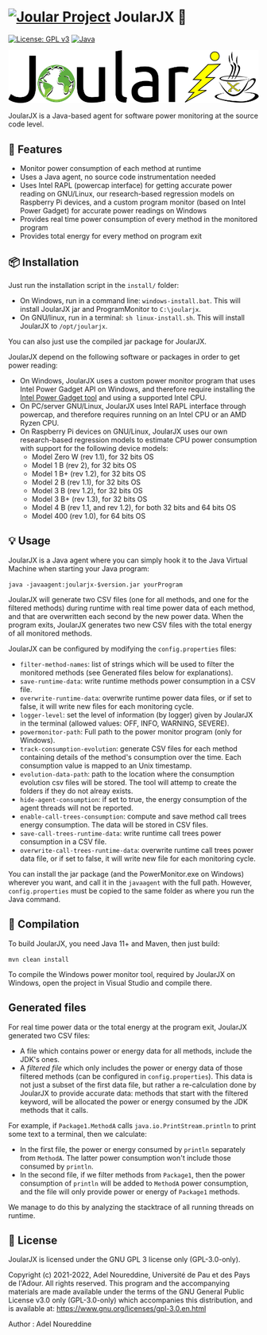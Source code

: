 # [![Joular Project](https://gitlab.com/uploads/-/system/group/avatar/10668049/joular.png?width=64)](https://www.noureddine.org/research/joular/) JoularJX :microscope:

[![License: GPL v3](https://img.shields.io/badge/License-GPLv3-blue)](https://www.gnu.org/licenses/gpl-3.0)
[![Java](https://img.shields.io/badge/Made%20with-Java-orange)](https://openjdk.java.net)

![JoularJX Logo](joularjx.png)

JoularJX is a Java-based agent for software power monitoring at the source code level.

## :rocket: Features

- Monitor power consumption of each method at runtime
- Uses a Java agent, no source code instrumentation needed
- Uses Intel RAPL (powercap interface) for getting accurate power reading on GNU/Linux, our research-based regression models on Raspberry Pi devices, and a custom program monitor (based on Intel Power Gadget) for accurate power readings on Windows
- Provides real time power consumption of every method in the monitored program
- Provides total energy for every method on program exit

## :package: Installation

Just run the installation script in the ```install/``` folder:
- On Windows, run in a command line: ```windows-install.bat```. This will install JoularJX jar and ProgramMonitor to ```C:\joularjx```.
- On GNU/linux, run in a terminal: ```sh linux-install.sh```. This will install JoularJX to ```/opt/joularjx```.

You can also just use the compiled jar package for JoularJX.

JoularJX depend on the following software or packages in order to get power reading:
- On Windows, JoularJX uses a custom power monitor program that uses Intel Power Gadget API on Windows, and therefore require installing the [Intel Power Gadget tool](https://www.intel.com/content/www/us/en/developer/articles/tool/power-gadget.html) and using a supported Intel CPU.
- On PC/server GNU/Linux, JoularJX uses Intel RAPL interface through powercap, and therefore requires running on an Intel CPU or an AMD Ryzen CPU.
- On Raspberry Pi devices on GNU/Linux, JoularJX uses our own research-based regression models to estimate CPU power consumption with support for the following device models:
  - Model Zero W (rev 1.1), for 32 bits OS
  - Model 1 B (rev 2), for 32 bits OS
  - Model 1 B+ (rev 1.2), for 32 bits OS
  - Model 2 B (rev 1.1), for 32 bits OS
  - Model 3 B (rev 1.2), for 32 bits OS
  - Model 3 B+ (rev 1.3), for 32 bits OS
  - Model 4 B (rev 1.1, and rev 1.2), for both 32 bits and 64 bits OS
  - Model 400 (rev 1.0), for 64 bits OS

## :bulb: Usage

JoularJX is a Java agent where you can simply hook it to the Java Virtual Machine when starting your Java program:

```java -javaagent:joularjx-$version.jar yourProgram```

JoularJX will generate two CSV files (one for all methods, and one for the filtered methods) during runtime with real time power data of each method, and that are overwritten each second by the new power data.
When the program exits, JoularJX generates two new CSV files with the total energy of all monitored methods.

JoularJX can be configured by modifying the ```config.properties``` files:
- ```filter-method-names```: list of strings which will be used to filter the monitored methods (see Generated files below for explanations).
- ```save-runtime-data```: write runtime methods power consumption in a CSV file.
- ```overwrite-runtime-data```: overwrite runtime power data files, or if set to false, it will write new files for each monitoring cycle.
- ```logger-level```: set the level of information (by logger) given by JoularJX in the terminal (allowed values: OFF, INFO, WARNING, SEVERE).
- ```powermonitor-path```: Full path to the power monitor program (only for Windows).
- ```track-consumption-evolution```: generate CSV files for each method containing details of the method's consumption over the time. Each consumption value is mapped to an Unix timestamp.
- ```evolution-data-path```: path to the location where the consumption evolution csv files will be stored. The tool will attemp to create the folders if they do not alreay exists.
- ```hide-agent-consumption```: if set to true, the energy consumption of the agent threads will not be reported.
- ```enable-call-trees-consumption```: compute and save method call trees energy consumption. The data will be stored in CSV files.
- ```save-call-trees-runtime-data```: write runtime call trees power consumption in a CSV file.
- ```overwrite-call-trees-runtime-data```: overwrite runtime call trees power data file, or if set to false, it will write new file for each monitoring cycle.

You can install the jar package (and the PowerMonitor.exe on Windows) wherever you want, and call it in the ```javaagent``` with the full path.
However, ```config.properties``` must be copied to the same folder as where you run the Java command.

## :floppy_disk: Compilation

To build JoularJX, you need Java 11+ and Maven, then just build:

```mvn clean install```

To compile the Windows power monitor tool, required by JoularJX on Windows, open the project in Visual Studio and compile there.

## Generated files

For real time power data or the total energy at the program exit, JoularJX generated two CSV files:

- A file which contains power or energy data for all methods, include the JDK's ones.
- A *filtered file* which only includes the power or energy data of those filtered methods (can be configured in ```config.properties```). This data is not just a subset of the first data file, but rather a re-calculation done by JoularJX to provide accurate data: methods that start with the filtered keyword, will be allocated the power or energy consumed by the JDK methods that it calls.

For example, if ```Package1.MethodA``` calls ```java.io.PrintStream.println``` to print some text to a terminal, then we calculate:

- In the first file, the power or energy consumed by ```println``` separately from ```MethodA```. The latter power consumption won't include those consumed by ```println```.
- In the second file, if we filter methods from ```Package1```, then the power consumption of ```println``` will be added to ```MethodA``` power consumption, and the file will only provide power or energy of ```Package1``` methods.

We manage to do this by analyzing the stacktrace of all running threads on runtime.

## :newspaper: License

JoularJX is licensed under the GNU GPL 3 license only (GPL-3.0-only).

Copyright (c) 2021-2022, Adel Noureddine, Université de Pau et des Pays de l'Adour.
All rights reserved. This program and the accompanying materials are made available under the terms of the GNU General Public License v3.0 only (GPL-3.0-only) which accompanies this distribution, and is available at: https://www.gnu.org/licenses/gpl-3.0.en.html

Author : Adel Noureddine

